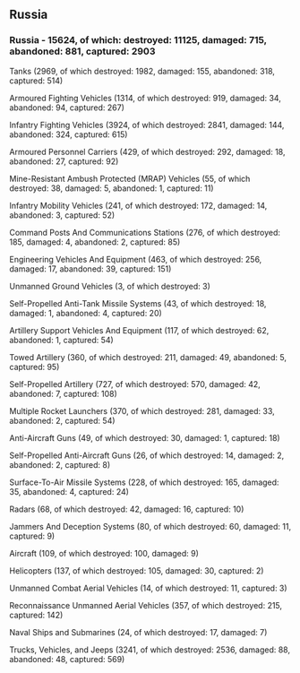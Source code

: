 
 
 ## Russia
 
 ### Russia - 15624, of which: destroyed: 11125, damaged: 715, abandoned: 881, captured: 2903

 

 

 Tanks (2969, of which destroyed: 1982, damaged: 155, abandoned: 318, captured: 514)

 Armoured Fighting Vehicles (1314, of which destroyed: 919, damaged: 34, abandoned: 94, captured: 267)

 Infantry Fighting Vehicles (3924, of which destroyed: 2841, damaged: 144, abandoned: 324, captured: 615)

 Armoured Personnel Carriers (429, of which destroyed: 292, damaged: 18, abandoned: 27, captured: 92)

 Mine-Resistant Ambush Protected (MRAP) Vehicles (55, of which destroyed: 38, damaged: 5, abandoned: 1, captured: 11)

 Infantry Mobility Vehicles (241, of which destroyed: 172, damaged: 14, abandoned: 3, captured: 52)

 Command Posts And Communications Stations (276, of which destroyed: 185, damaged: 4, abandoned: 2, captured: 85)

 Engineering Vehicles And Equipment (463, of which destroyed: 256, damaged: 17, abandoned: 39, captured: 151)

 Unmanned Ground Vehicles (3, of which destroyed: 3)

 Self-Propelled Anti-Tank Missile Systems (43, of which destroyed: 18, damaged: 1, abandoned: 4, captured: 20)

 Artillery Support Vehicles And Equipment (117, of which destroyed: 62, abandoned: 1, captured: 54)

 Towed Artillery (360, of which destroyed: 211, damaged: 49, abandoned: 5, captured: 95)

 Self-Propelled Artillery (727, of which destroyed: 570, damaged: 42, abandoned: 7, captured: 108)

 Multiple Rocket Launchers (370, of which destroyed: 281, damaged: 33, abandoned: 2, captured: 54)

 Anti-Aircraft Guns (49, of which destroyed: 30, damaged: 1, captured: 18)

 Self-Propelled Anti-Aircraft Guns (26, of which destroyed: 14, damaged: 2, abandoned: 2, captured: 8)

 Surface-To-Air Missile Systems (228, of which destroyed: 165, damaged: 35, abandoned: 4, captured: 24)

 Radars (68, of which destroyed: 42, damaged: 16, captured: 10)

 Jammers And Deception Systems (80, of which destroyed: 60, damaged: 11, captured: 9)

 Aircraft (109, of which destroyed: 100, damaged: 9)

 Helicopters (137, of which destroyed: 105, damaged: 30, captured: 2)

 Unmanned Combat Aerial Vehicles (14, of which destroyed: 11, captured: 3)

 Reconnaissance Unmanned Aerial Vehicles (357, of which destroyed: 215, captured: 142)

 Naval Ships and Submarines (24, of which destroyed: 17, damaged: 7)

 Trucks, Vehicles, and Jeeps (3241, of which destroyed: 2536, damaged: 88, abandoned: 48, captured: 569)

